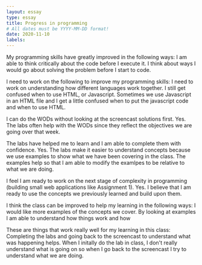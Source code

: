 ```yaml
---
layout: essay
type: essay
title: Progress in programming
# All dates must be YYYY-MM-DD format!
date: 2020-11-10
labels:
---
```


My programming skills have greatly improved in the following ways:
I am able to think critically about the code before I execute it. I think about ways I would go about solving the problem before I start to code.

I need to work on the following to improve my programming skills:
I need to work on understanding how different languages work together. I still get confused when to use HTML, or Javascript. Sometimes we use Javascript in an HTML file and I get a little confused when to put the javascript code and when to use HTML.

I can do the WODs without looking at the screencast solutions first.
Yes. The labs often help with the WODs since they reflect the objectives we are going over that week.

The labs have helped me to learn and I am able to complete them with confidence.
Yes. The labs make it easier to understand concepts because we use examples to show what we have been covering in the class. The examples help so that I am able to modify the examlpes to be relative to what we are doing. 

I feel I am ready to work on the next stage of complexity in programming (building small web applications like Assignment 1).
Yes. I believe that I am ready to use the concepts we previously learned and build upon them. 

I think the class can be improved to help my learning in the following ways:
I would like more examples of the concepts we cover. By looking at examples I am able to understand how things work and how 

These are things that work really well for my learning in this class:
Completing the labs and going back to the screencast to understand what was happening helps. When I initally do the lab in class, I don't really understand what is going on so when I go back to the screencast I try to understand what we are doing.
